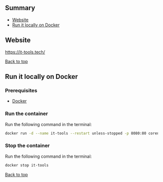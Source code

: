 ## Summary

* [Website](#website)
* [Run it locally on Docker](#run-it-locally-on-docker)

## Website

https://it-tools.tech/

[Back to top](#summary)

## Run it locally on Docker

### Prerequisites

- [Docker](https://www.docker.com/get-started/)

### Run the container

Run the following command in the terminal:

```bash
docker run -d --name it-tools --restart unless-stopped -p 8080:80 corentinth/it-tools:latest
```

### Stop the container

Run the following command in the terminal:

```bash
docker stop it-tools
```

[Back to top](#summary)